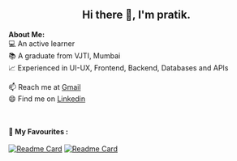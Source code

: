 <h2 align="center">Hi there 👋, I'm pratik.</h2>

<!--    
<p align="center">
    <img width="200" src="https://github.com/">
</p>

🏆 My certifications: 
<ul>
  <li>SOA: Exam FM, Exam P, Exam IFM</li>
  <li>ICDL: Cloud Computing, Digital Marketing, Spreadsheets, Presentation and Online Collaboration</li>
  <li>Coursera: SAS Visual Business Analytics</li>
  <li>DataCamp: Shiny Fundamentals, Statistics Fundamentas and Spreadsheet Fundamentals with R Track</li>
  <li>freeCodeCamp: Responsive Web Design</li> 
</ul>
-->

<div>
<strong>About Me:</strong><br>
💻 An active learner<br>
📚 A graduate from VJTI, Mumbai<br>
📈 Experienced in UI-UX, Frontend, Backend, Databases and APIs<br>

📫 Reach me at  <a href="mailto:pratikkarbhal@gmail.com">Gmail</a><br>
😄 Find me on  <a href="https://www.linkedin.com/in/pratikkarbhal">Linkedin</a><br><br><br>


<strong>🚀 My Favourites :</strong><br><br>
[![Readme Card](https://github-readme-stats.vercel.app/api/pin/?username=pratikkarbhal&repo=Web-IPTV&theme=radical)](https://pratikkarbhal.github.io/Web-IPTV)
[![Readme Card](https://github-readme-stats.vercel.app/api/pin/?username=pratikkarbhal&repo=Movies4U&theme=radical)](https://pratikkarbhal.github.io/Movies4U/)





</div>









<!--
**pratikkarbhal/pratikkarbhal** is a ✨ _special_ ✨ repository because its `README.md` (this file) appears on your GitHub profile.

Here are some ideas to get you started:

- 🔭 I’m currently working on ...
- 🌱 I’m currently learning ...
- 👯 I’m looking to collaborate on ...
- 🤔 I’m looking for help with ...
- 💬 Ask me about ...
- 📫 How to reach me: ...
- 😄 Pronouns: ...
- ⚡ Fun fact: ...
-->
